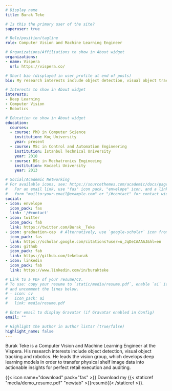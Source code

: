 ```yaml
---
# Display name
title: Burak Teke

# Is this the primary user of the site?
superuser: true

# Role/position/tagline
role: Computer Vision and Machine Learning Engineer

# Organizations/Affiliations to show in About widget
organizations:
- name: Vispera
  url: https://vispera.co/

# Short bio (displayed in user profile at end of posts)
bio: My research interests include object detection, visual object tracking and robotics.

# Interests to show in About widget
interests:
- Deep Learning
- Computer Vision
- Robotics

# Education to show in About widget
education:
  courses:
  - course: PhD in Computer Science
    institution: Koç University
    year: present
  - course: MSc in Control and Automation Engineering
    institution: İstanbul Technical University
    year: 2018
  - course: BSc in Mechatronics Engineeing
    institution: Kocaeli University
    year: 2013

# Social/Academic Networking
# For available icons, see: https://sourcethemes.com/academic/docs/page-builder/#icons
#   For an email link, use "fas" icon pack, "envelope" icon, and a link in the
#   form "mailto:your-email@example.com" or "/#contact" for contact widget.
social:
- icon: envelope
  icon_pack: fas
  link: '/#contact'
- icon: twitter
  icon_pack: fab
  link: https://twitter.com/Burak__Teke
- icon: graduation-cap  # Alternatively, use `google-scholar` icon from `ai` icon pack
  icon_pack: fas
  link: https://scholar.google.com/citations?user=u_JqDeIAAAAJ&hl=en
- icon: github
  icon_pack: fab
  link: https://github.com/tekeburak
- icon: linkedin
  icon_pack: fab
  link: https://www.linkedin.com/in/burakteke

# Link to a PDF of your resume/CV.
# To use: copy your resume to `static/media/resume.pdf`, enable `ai` icons in `params.toml`, 
# and uncomment the lines below.
# - icon: cv
#   icon_pack: ai
#   link: media/resume.pdf

# Enter email to display Gravatar (if Gravatar enabled in Config)
email: ""

# Highlight the author in author lists? (true/false)
highlight_name: false
---
```


Burak Teke is a Computer Vision and Machine Learning Engineer at the Vispera. His research interests include object detection, visual object tracking and robotics. He leads the vision group, which develops deep learning models in order to transfer physical shelf image data into actionable insights for perfect retail execution and auditing.

{{< icon name="download" pack="fas" >}} Download my {{< staticref "media/demo_resume.pdf" "newtab" >}}resumé{{< /staticref >}}.
